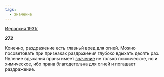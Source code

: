 ```yaml
---
tags:
  - значение
---
```

[Иерархия 1931г](https://127.0.0.1:4002/agni/1931)

___272___

Конечно, раздражение есть главный вред для огней. Можно посоветовать при признаках раздражения глубоко вдыхать десять раз. Явление вдыхания праны имеет [значение](../../../tags/#значение) не только психическое, но и химическое, ибо прана благодетельна для огней и погашает раздражение.   


